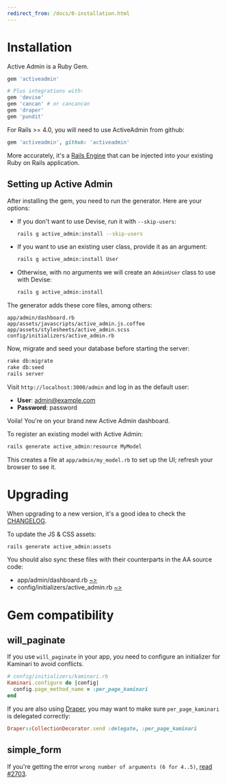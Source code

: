 ```yaml
---
redirect_from: /docs/0-installation.html
---
```

# Installation

Active Admin is a Ruby Gem.

```ruby
gem 'activeadmin'

# Plus integrations with:
gem 'devise'
gem 'cancan' # or cancancan
gem 'draper'
gem 'pundit'
```

For Rails >= 4.0, you will need to use ActiveAdmin from github:

```ruby
gem 'activeadmin', github: 'activeadmin'
```

More accurately, it's a [Rails Engine](http://guides.rubyonrails.org/engines.html)
that can be injected into your existing Ruby on Rails application.

## Setting up Active Admin

After installing the gem, you need to run the generator. Here are your options:

- If you don't want to use Devise, run it with `--skip-users`:
  ```sh
  rails g active_admin:install --skip-users
  ```

- If you want to use an existing user class, provide it as an argument:
  ```sh
  rails g active_admin:install User
  ```

- Otherwise, with no arguments we will create an `AdminUser` class to use with Devise:
  ```sh
  rails g active_admin:install
  ```

The generator adds these core files, among others:

```
app/admin/dashboard.rb
app/assets/javascripts/active_admin.js.coffee
app/assets/stylesheets/active_admin.scss
config/initializers/active_admin.rb
```

Now, migrate and seed your database before starting the server:

```sh
rake db:migrate
rake db:seed
rails server
```

Visit `http://localhost:3000/admin` and log in as the default user:

* __User__: admin@example.com
* __Password__: password

Voila! You're on your brand new Active Admin dashboard.

To register an existing model with Active Admin:

```sh
rails generate active_admin:resource MyModel
```

This creates a file at `app/admin/my_model.rb` to set up the UI; refresh your browser to see it.

# Upgrading

When upgrading to a new version, it's a good idea to check the [CHANGELOG].

To update the JS & CSS assets:

```sh
rails generate active_admin:assets
```

You should also sync these files with their counterparts in the AA source code:

* app/admin/dashboard.rb [~>][dashboard.rb]
* config/initializers/active_admin.rb [~>][active_admin.rb]

# Gem compatibility

## will_paginate

If you use `will_paginate` in your app, you need to configure an initializer for
Kaminari to avoid conflicts.

```ruby
# config/initializers/kaminari.rb
Kaminari.configure do |config|
  config.page_method_name = :per_page_kaminari
end
```

If you are also using [Draper](https://github.com/drapergem/draper), you may want to
make sure `per_page_kaminari` is delegated correctly:

```ruby
Draper::CollectionDecorator.send :delegate, :per_page_kaminari
```

## simple_form

If you're getting the error `wrong number of arguments (6 for 4..5)`, [read #2703].

[CHANGELOG]: https://github.com/activeadmin/activeadmin/blob/master/CHANGELOG.md
[dashboard.rb]: https://github.com/activeadmin/activeadmin/blob/master/lib/generators/active_admin/install/templates/dashboard.rb
[active_admin.rb]: https://github.com/activeadmin/activeadmin/blob/master/lib/generators/active_admin/install/templates/active_admin.rb.erb
[read #2703]: https://github.com/activeadmin/activeadmin/issues/2703#issuecomment-38140864
